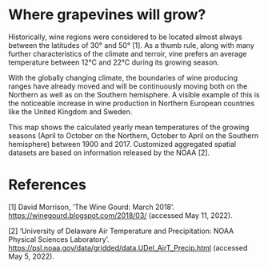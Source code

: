 # Where grapevines will grow?

Historically, wine regions were considered to be located almost always between the latitudes of 30° and 50° [1]. As a thumb rule, along with many further characteristics of the climate and terroir, vine prefers an average temperature between 12°C and 22°C during its growing season.

With the globally changing climate, the boundaries of wine producing ranges have already moved and will be continuously moving both on the Northern as well as on the Southern hemisphere. A visible example of this is the noticeable increase in wine production in Northern European countries like the United Kingdom and Sweden.

This map shows the calculated yearly mean temperatures of the growing seasons (April to October on the Northern, October to April on the Southern hemisphere) between 1900 and 2017. Customized aggregated spatial datasets are based on information released by the NOAA [2].

# References
[1] David Morrison, ‘The Wine Gourd: March 2018’. https://winegourd.blogspot.com/2018/03/ (accessed May 11, 2022).

[2] ‘University of Delaware Air Temperature and Precipitation: NOAA Physical Sciences Laboratory’. https://psl.noaa.gov/data/gridded/data.UDel_AirT_Precip.html (accessed May 5, 2022).
